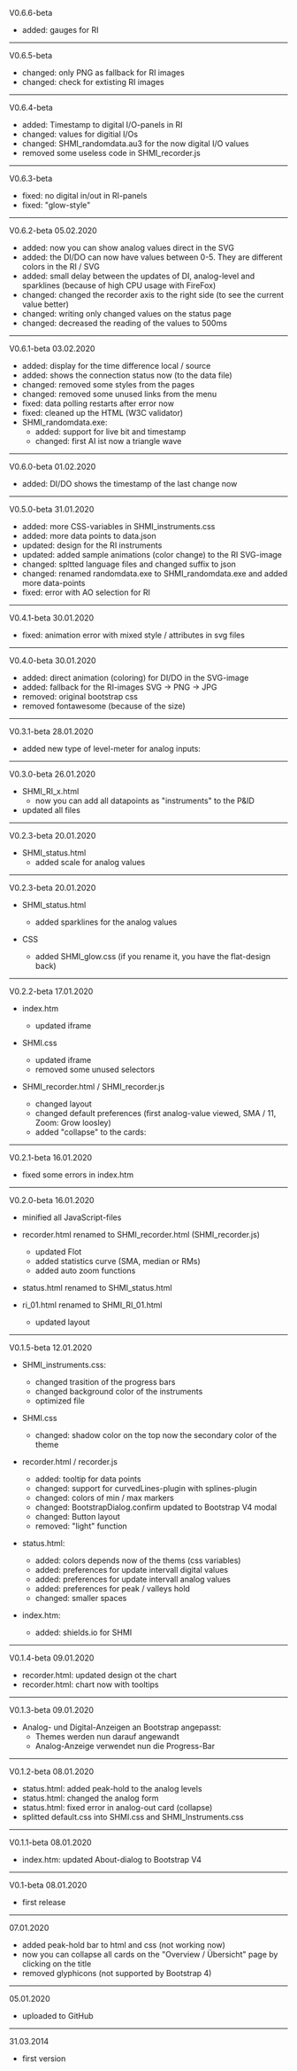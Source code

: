 V0.6.6-beta
 - added: gauges for RI
___

V0.6.5-beta
 - changed: only PNG as fallback for RI images
 - changed: check for extisting RI images
___

V0.6.4-beta
 - added: Timestamp to digital I/O-panels in RI
 - changed: values for digitial I/Os
 - changed: SHMI_randomdata.au3 for the now digital I/O values
 - removed some useless code in SHMI_recorder.js
___

V0.6.3-beta
 - fixed: no digital in/out in RI-panels
 - fixed: "glow-style"
___

V0.6.2-beta 05.02.2020

 - added: now you can show analog values direct in the SVG
 - added: the DI/DO can now have values between 0-5. They are different colors in the RI / SVG
 - added: small delay between the updates of DI, analog-level and sparklines (because of high CPU usage with FireFox)
 - changed: changed the recorder axis to the right side (to see the current value better)
 - changed: writing only changed values on the status page
 - changed: decreased the reading of the values to 500ms
___
V0.6.1-beta 03.02.2020

 - added: display for the time difference local / source
 - added: shows the connection status now (to the data file)
 - changed: removed some styles from the pages
 - changed: removed some unused links from the menu
 - fixed: data polling restarts after error now
 - fixed: cleaned up the HTML (W3C validator)
 - SHMI_randomdata.exe:
   - added: support for live bit and timestamp
   - changed: first AI ist now a triangle wave
___
V0.6.0-beta 01.02.2020

 - added: DI/DO shows the timestamp of the last change now
___

V0.5.0-beta 31.01.2020

 - added: more CSS-variables in SHMI_instruments.css
 - added: more data points to data.json
 - updated: design for the RI instruments
 - updated: added sample animations (color change) to the RI SVG-image
 - changed: spltted language files and changed suffix to json
 - changed: renamed randomdata.exe to SHMI_randomdata.exe and added more data-points
 - fixed: error with AO selection for RI
 ___
V0.4.1-beta 30.01.2020

- fixed: animation error with mixed style / attributes in svg files
___
V0.4.0-beta 30.01.2020

- added: direct animation (coloring) for DI/DO in the SVG-image  
- added: fallback for the RI-images SVG -> PNG -> JPG
- removed: original bootstrap css
- removed fontawesome (because of the size)
___
V0.3.1-beta 28.01.2020

- added new type of level-meter for analog inputs:
___
V0.3.0-beta 26.01.2020

- SHMI_RI_x.html
  - now you can add all datapoints as "instruments" to the P&ID
- updated all files
___
V0.2.3-beta 20.01.2020

- SHMI_status.html
  - added scale for analog values
___
V0.2.3-beta 20.01.2020

- SHMI_status.html
  - added sparklines for the analog values
  
- CSS
  - added SHMI_glow.css (if you rename it, you have the flat-design back)
___
V0.2.2-beta 17.01.2020

- index.htm
  - updated iframe
  
- SHMI.css
  - updated iframe
  - removed some unused selectors

- SHMI_recorder.html / SHMI_recorder.js
  - changed layout
  - changed default preferences (first analog-value viewed, SMA / 11, Zoom: Grow loosley)
  - added "collapse" to the cards:
___
V0.2.1-beta 16.01.2020

- fixed some errors in index.htm
___
V0.2.0-beta 16.01.2020

- minified all JavaScript-files
- recorder.html renamed to SHMI_recorder.html (SHMI_recorder.js)
  - updated Flot
  - added statistics curve (SMA, median or RMs)
  - added auto zoom functions
  
- status.html renamed to SHMI_status.html
- ri_01.html renamed to SHMI_RI_01.html
  - updated layout
___
V0.1.5-beta 12.01.2020

- SHMI_instruments.css:
  - changed trasition of the progress bars
  - changed background color of the instruments
  - optimized file
  
- SHMI.css
  - changed: shadow color on the top now the secondary color of the theme
  
- recorder.html / recorder.js
  - added: tooltip for data points
  - changed: support for curvedLines-plugin with splines-plugin
  - changed: colors of min / max markers
  - changed: BootstrapDialog.confirm updated to Bootstrap V4 modal
  - changed: Button layout
  - removed: "light" function
   
- status.html:
  - added: colors depends now of the thems (css variables)
  - added: preferences for update intervall digital values 
  - added: preferences for update intervall analog values
  - added: preferences for peak / valleys hold
  - changed: smaller spaces
  
- index.htm:
  - added: shields.io for SHMI
___
V0.1.4-beta 09.01.2020

- recorder.html: updated design ot the chart
- recorder.html: chart now with tooltips
___
V0.1.3-beta 09.01.2020

- Analog- und Digital-Anzeigen an Bootstrap angepasst:
  - Themes werden nun darauf angewandt
  - Analog-Anzeige verwendet nun die Progress-Bar
___
V0.1.2-beta 08.01.2020

- status.html: added peak-hold to the analog levels
- status.html: changed the analog form
- status.html: fixed error in analog-out card (collapse)
- splitted default.css into SHMI.css and SHMI_Instruments.css
___
V0.1.1-beta 08.01.2020

- index.htm: updated About-dialog to Bootstrap V4
___
V0.1-beta 08.01.2020

- first release
___
07.01.2020

- added peak-hold bar to html and css (not working now)
- now you can collapse all cards on the "Overview / Übersicht" page by clicking on the title
- removed glyphicons (not supported by Bootstrap 4)
___
05.01.2020

- uploaded to GitHub
___
31.03.2014

- first version

